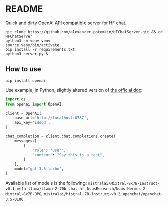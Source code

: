 # README

Quick and dirty OpenAI API compatible server for HF chat.

```shell
git clone https://github.com/alexander-potemkin/HFChatServer.git && cd HFChatServer
python3 -m venv venv
source venv/bin/activate
pip install -r requirements.txt
python3 server.py &
```

## How to use

`pip install openai`

Use example, in Python, slightly altered version of [the official doc]([url](https://github.com/openai/openai-python)):

```python
import os
from openai import OpenAI

client = OpenAI(
    base_url="http://localhost:8787",
    api_key='iddqd',
)

chat_completion = client.chat.completions.create(
    messages=[
        {
            "role": "user",
            "content": "Say this is a test",
        }
    ],
    model="gpt-3.5-turbo",
)
```

Available list of models is the following: `mistralai/Mixtral-8x7B-Instruct-v0.1`, `meta-llama/Llama-2-70b-chat-hf`, `NousResearch/Nous-Hermes-2-Mixtral-8x7B-DPO`, `mistralai/Mistral-7B-Instruct-v0.2`, `openchat/openchat-3.5-0106`.
